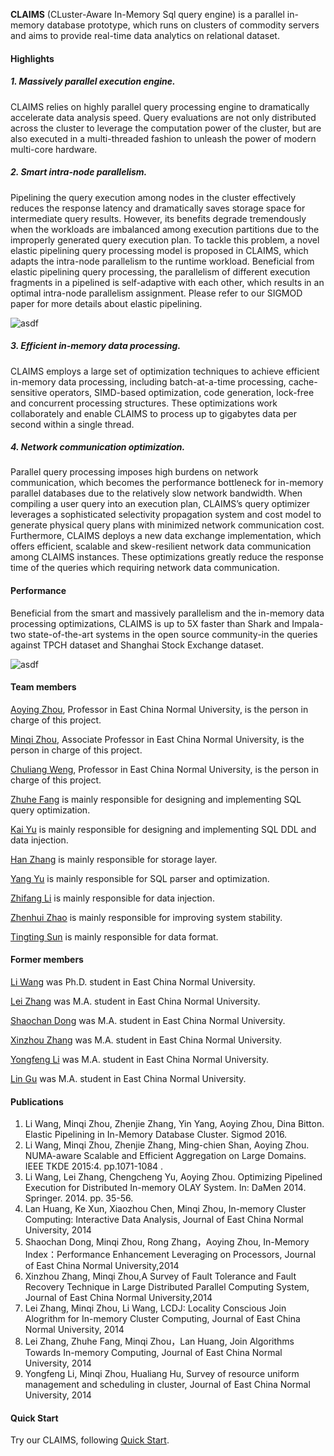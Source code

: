 **CLAIMS** (CLuster-Aware In-Memory Sql query engine) is a parallel in-memory database prototype, which runs on clusters of commodity servers and aims to provide real-time data analytics on relational dataset. 

#### Highlights

##### 1. Massively parallel execution engine.

CLAIMS relies on highly parallel query processing engine to dramatically accelerate data analysis speed. Query evaluations are not only distributed across the cluster to leverage the computation power of the cluster, but are also executed in a multi-threaded fashion to unleash the power of modern multi-core hardware.


##### 2. Smart intra-node parallelism. 

Pipelining the query execution among nodes in the cluster effectively reduces the response latency and dramatically saves storage space for intermediate query results. However, its benefits degrade tremendously when the workloads are imbalanced among execution partitions due to the improperly generated query execution plan. To tackle this problem, a novel elastic pipelining query processing model is proposed in CLAIMS, which adapts the intra-node parallelism to the runtime workload. Beneficial from elastic pipelining query processing, the parallelism of different execution fragments in a pipelined is self-adaptive with each other, which results in an optimal intra-node parallelism assignment. Please refer to our SIGMOD paper for more details about elastic pipelining.

![asdf](http://i2.imgbus.com/doimg/1c0odmfm0o6n0b3.jpg)




##### 3. Efficient in-memory data processing.

CLAIMS employs a large set of optimization techniques to achieve efficient in-memory data processing, including batch-at-a-time processing, cache-sensitive operators, SIMD-based optimization, code generation, lock-free and concurrent processing structures. These optimizations work collaborately and enable CLAIMS to process up to gigabytes data per second within a single thread.

##### 4. Network communication optimization. 
Parallel query processing imposes high burdens on network communication, which becomes the performance bottleneck for in-memory parallel databases due to the relatively slow network bandwidth. When compiling a user query into an execution plan, CLAIMS’s query optimizer leverages a sophisticated selectivity propagation system and cost model to generate physical query plans with minimized network communication cost. Furthermore, CLAIMS deploys a new data exchange implementation, which offers efficient, scalable and skew-resilient network data communication among CLAIMS instances. These optimizations greatly reduce the response time of the queries which requiring network data communication.

#### Performance
Beneficial from the smart and massively parallelism and the in-memory data processing optimizations, CLAIMS is up to 5X faster than Shark and Impala-two state-of-the-art systems in the open source community-in the queries against TPCH dataset and Shanghai Stock Exchange dataset.

![asdf](http://i2.imgbus.com/doimg/accoemem6o0n476.jpg)




#### Team members

[Aoying Zhou](http://dase.ecnu.edu.cn/index/shows/catid/14/id/131), Professor in East China Normal University, is the person in charge of this project.

[Minqi Zhou](https://github.com/polpo1980), Associate Professor in East China Normal University, is the person in charge of this project.

[Chuliang Weng](http://chuliangweng.github.io), Professor in East China Normal University, is the person in charge of this project.

[Zhuhe Fang](https://github.com/fzhedu) is mainly responsible for designing and implementing SQL query optimization.

[Kai Yu](https://github.com/yukai2014) is mainly responsible for designing and implementing SQL DDL and data injection.

[Han Zhang](https://github.com/Jackson1992) is mainly responsible for storage layer.

[Yang Yu](https://github.com/FishYoung) is mainly responsible for SQL parser and optimization.

[Zhifang Li](https://github.com/yestodaylee) is mainly responsible for data injection.

[Zhenhui Zhao](https://github.com/zhejiangxiaomai) is mainly responsible for improving system stability.

[Tingting Sun](https://github.com/neko940709) is mainly responsible for data format.

#### Former members

[Li Wang](https://github.com/wangli1426) was Ph.D. student in East China Normal University.

[Lei Zhang](https://github.com/egraldlo) was M.A. student in East China Normal University.

[Shaochan Dong](https://github.com/scdong) was M.A. student in East China Normal University.

[Xinzhou Zhang]() was M.A. student in East China Normal University.

[Yongfeng Li](https://github.com/NagamineLee) was M.A. student in East China Normal University.

[Lin Gu]() was M.A. student in East China Normal University.

#### Publications

1. Li Wang, Minqi Zhou, Zhenjie Zhang, Yin Yang, Aoying Zhou, Dina Bitton. Elastic Pipelining in In-Memory Database Cluster. Sigmod 2016.
2. Li Wang, Minqi Zhou, Zhenjie Zhang, Ming-chien Shan, Aoying Zhou. NUMA-aware Scalable and Efficient Aggregation on Large Domains. IEEE TKDE 2015:4. pp.1071-1084 .
3. Li Wang, Lei Zhang, Chengcheng Yu, Aoying Zhou. Optimizing Pipelined Execution for Distributed In-memory OLAY System. In: DaMen 2014. Springer. 2014. pp. 35-56.
4. Lan Huang, Ke Xun, Xiaozhou Chen, Minqi Zhou, In-memory Cluster Computing: Interactive Data Analysis, Journal of East China Normal University, 2014
5. Shaochan Dong, Minqi Zhou, Rong Zhang，Aoying Zhou, In-Memory Index：Performance Enhancement Leveraging on Processors, Journal of East China Normal University,2014
6. Xinzhou Zhang, Minqi Zhou,A Survey of Fault Tolerance and Fault Recovery Technique in Large Distributed Parallel Computing System, Journal of East China Normal University,2014
7. Lei Zhang, Minqi Zhou, Li Wang, LCDJ: Locality Conscious Join Alogrithm for In-memory Cluster Computing, Journal of East China Normal University, 2014
8. Lei Zhang, Zhuhe Fang, Minqi Zhou，Lan Huang, Join Algorithms Towards In-memory Computing, Journal of East China Normal University, 2014
9. Yongfeng Li, Minqi Zhou, Hualiang Hu, Survey of resource uniform management and scheduling in cluster, Journal of East China Normal University, 2014

#### Quick Start
Try our CLAIMS, following [Quick Start](https://github.com/dase/CLAIMS/wiki).
